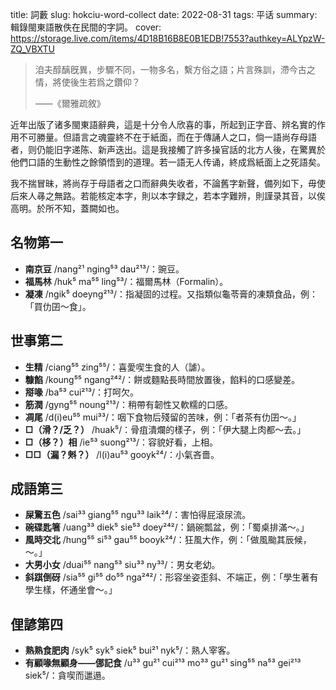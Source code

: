 title: 詞藪
slug:  hokciu-word-collect
date: 2022-08-31
tags: 平话
summary: 輯錄閩東語散佚在民間的字詞。
cover: https://storage.live.com/items/4D18B16B8E0B1EDB!7553?authkey=ALYpzW-ZQ_VBXTU

> <p class="cite">洎夫醇醨旣異，步驟不同，一物多名，繫方俗之語；片言殊訓，滯今古之情，將使後生若爲之鑽仰？</p>
> ——《爾雅疏敘》

近年出版了诸多閩東語辭典，這是十分令人欣喜的事，所起到正字音、辨名實的作用不可勝量。但語言之魂靈終不在于紙面，而在于傳誦人之口，倘一語尚存母語者，则仍能旧字递陈、新声迭出。這是我接觸了許多操官話的北方人後，在驚異於他們口語的生動性之餘領悟到的道理。若一語无人传诵，終成爲紙面上之死語矣。

我不揣冒昧，將尚存于母語者之口而辭典失收者，不論舊字新聲，備列如下，毋使后來人㝷之無路。若能核定本字，則以本字録之，若本字難辨，則謹录其音，以俟高明。於所不知，蓋闕如也。

## 名物第一

- **南京豆** /nang²¹ nging⁵³ dau²¹³/：豌豆。
- **福馬林** /huk⁵ ma⁵⁵ ling⁵³/：福爾馬林（Formalin）。
- **凝凍** /ngik⁵ doeyng²¹³/：指凝固的过程。又指類似龜苓膏的凍類食品，例：「買仂囝～食」。

## 世事第二

- **生精** /ciang⁵⁵ zing⁵⁵/：喜愛喫生食的人（謔）。
- **糠餡** /koung⁵⁵ ngang²⁴²/：餅或麵點長時間放置後，餡料的口感變差。
- **搿喙** /ba⁵³ cui²¹³/：打呵欠。
- **筋潤** /gyng⁵⁵ noung²¹³/：稍帶有韌性又軟糯的口感。
- **凋尾** /d(i)eu⁵⁵ mui³³/：咽下食物后殘留的苦味，例：「者茶有仂囝～。」
- **□（滑？/乏？）** /huak⁵/：骨疽潰爛的樣子，例：「伊大腿上肉都～去。」
- **□（栘？）相** /ie⁵³ suong²¹³/：容貌好看，上相。
- **□□（漏？斞？）** /l(i)au⁵³ gooyk²⁴/：小氣吝嗇。

## 成語第三

- **屎驚五色** /sai³³ giang⁵⁵ ngu³³ laik²⁴/：害怕得屁滾尿流。
- **碗碟匙箸** /uang³³ diek⁵ sie⁵³ doey²⁴²/：鍋碗瓢盆，例：「蜀桌排滿～。」
- **風時交北** /hung⁵⁵ si⁵³ gau⁵⁵ booyk²⁴/：狂風大作，例：「做風颱其辰候，～。」
- **大男小女** /duai⁵⁵ nang⁵³ siu³³ ny³³/：男女老幼。
- **斜踑倒砑** /sia⁵⁵ gi⁵⁵ do⁵⁵ nga²⁴²/：形容坐姿歪斜、不端正，例：「學生著有學生樣，伓通坐會～。」

## 俚諺第四

- **熟熟食肥肉** /syk⁵ syk⁵ siek⁵ bui²¹ nyk⁵/：熟人宰客。
- **有顧喙無顧身——㑚記食** /u³³ gu²¹ cui²¹³ mo³³ gu²¹ sing⁵⁵ na⁵³ gei²¹³ siek⁵/：貪喫而邋遢。